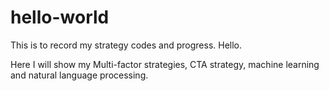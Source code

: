# hello-world
This is to record my strategy codes and progress. Hello.

Here I will show my Multi-factor strategies, CTA strategy, machine learning and natural language processing.
